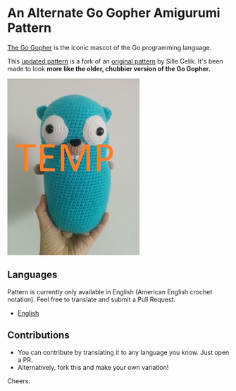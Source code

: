 # An Alternate Go Gopher Amigurumi Pattern
[The Go Gopher](https://blog.golang.org/gopher) is the iconic mascot of the Go programming language.

This [updated pattern](pattern.md) is a fork of an [original pattern](https://github.com/sillecelik/go-gopher) by Sille Celik. It's been made to look **more like the older, chubbier version of the Go Gopher.**

![Older-style Go Gopher](/image/small/alt_gopher_front.jpg)


## Languages

Pattern is currently only available in English (American English crochet notation). Feel free to translate and submit a Pull Request.

- [English](pattern.md)

## Contributions

- You can contribute by translating it to any language you know. Just open a PR.
- Alternatively, fork this and make your own variation!


Cheers.
